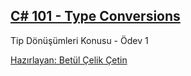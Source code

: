 ## [C# 101 - Type Conversions](https://app.patika.dev/courses/csharp-101/6-tip-donusumleri)
Tip Dönüşümleri Konusu - Ödev 1

[Hazırlayan: Betül Çelik Çetin](https://app.patika.dev/celikbet)